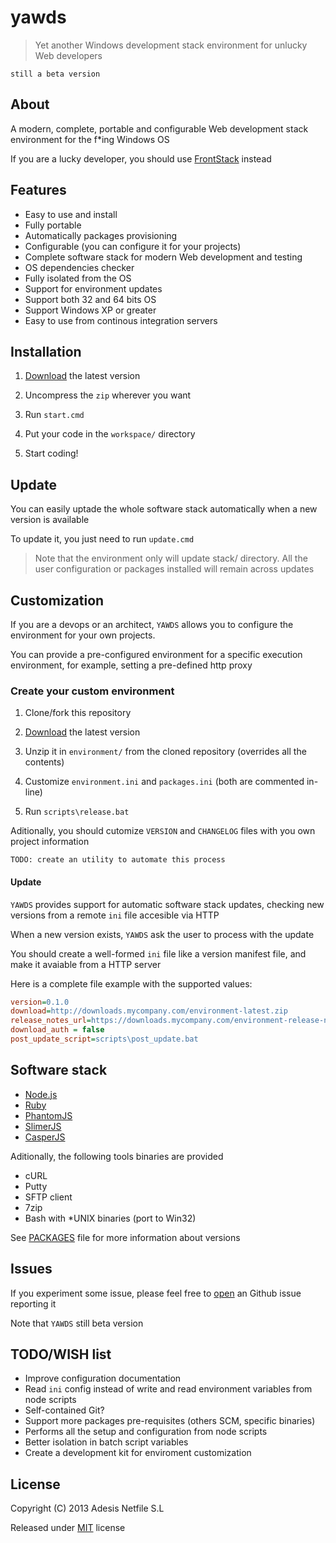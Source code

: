 # yawds

> Yet another Windows development stack environment for unlucky Web developers

`still a beta version`

## About

A modern, complete, portable and configurable Web development stack environment for the f*ing Windows OS

If you are a lucky developer, you should use [FrontStack](https://github.com/frontstack/frontstack) instead

## Features

- Easy to use and install
- Fully portable
- Automatically packages provisioning
- Configurable (you can configure it for your projects)
- Complete software stack for modern Web development and testing
- OS dependencies checker
- Fully isolated from the OS
- Support for environment updates
- Support both 32 and 64 bits OS
- Support Windows XP or greater
- Easy to use from continous integration servers

## Installation

1. [Download][1] the latest version

2. Uncompress the `zip` wherever you want

3. Run `start.cmd`

4. Put your code in the `workspace/` directory

5. Start coding!

## Update

You can easily uptade the whole software stack automatically when a new version is available

To update it, you just need to run `update.cmd`

> Note that the environment only will update stack/ directory. 
> All the user configuration or packages installed will remain across updates

## Customization

If you are a devops or an architect, `YAWDS` allows you to configure the environment
for your own projects.

You can provide a pre-configured environment for a specific execution environment,
for example, setting a pre-defined http proxy

### Create your custom environment

1. Clone/fork this repository

2. [Download][1] the latest version

3. Unzip it in `environment/` from the cloned repository (overrides all the contents)

4. Customize `environment.ini` and `packages.ini` (both are commented in-line)

5. Run `scripts\release.bat`

Aditionally, you should cutomize `VERSION` and `CHANGELOG` files with you own project information

`TODO: create an utility to automate this process`

#### Update

`YAWDS` provides support for automatic software stack updates, checking new versions from 
a remote `ini` file accesible via HTTP

When a new version exists, `YAWDS` ask the user to process with the update 

You should create a well-formed `ini` file like a version manifest file, 
and make it avaiable from a HTTP server

Here is a complete file example with the supported values:
```ini
version=0.1.0
download=http://downloads.mycompany.com/environment-latest.zip
release_notes_url=https://downloads.mycompany.com/environment-release-notes.txt
download_auth = false
post_update_script=scripts\post_update.bat
```

## Software stack

- [Node.js][3]
- [Ruby][4]
- [PhantomJS][5]
- [SlimerJS][6]
- [CasperJS][7]

Aditionally, the following tools binaries are provided

- cURL
- Putty
- SFTP client
- 7zip
- Bash with *UNIX binaries (port to Win32)

See [PACKAGES][2] file for more information about versions

## Issues

If you experiment some issue, please feel free to [open][9] an Github issue reporting it

Note that `YAWDS` still beta version 

## TODO/WISH list

- Improve configuration documentation 
- Read `ini` config instead of write and read environment variables from node scripts
- Self-contained Git?
- Support more packages pre-requisites (others SCM, specific binaries)
- Performs all the setup and configuration from node scripts
- Better isolation in batch script variables 
- Create a development kit for enviroment customization

## License

Copyright (C) 2013 Adesis Netfile S.L

Released under [MIT][8] license

[1]: https://sourceforge.net/projects/yawds/files/latest/download
[2]: https://github.com/adesisnetlife/yawds/blob/master/environment/stack/PACKAGES.md
[3]: http://nodejs.org
[4]: http://rubylang.org
[5]: http://phantomjs.org
[6]: http://slimerjs.org
[7]: http://casperjs.org
[8]: http://opensource.org/licenses/MIT
[9]: https://github.com/AdesisNetlife/yawds/issues/new